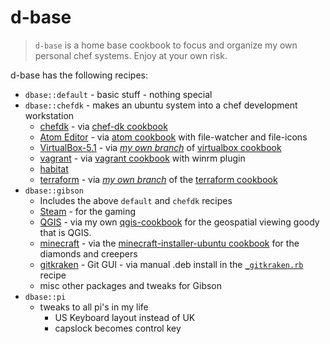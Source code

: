 # d-base

> `d-base` is a home base cookbook to focus and organize my own personal chef systems. Enjoy at your own risk.

d-base has the following recipes:

* `dbase::default` - basic stuff - nothing special
* `dbase::chefdk` - makes an ubuntu system into a chef development workstation
  * [chefdk](https://downloads.chef.io/chefdk) - via [chef-dk cookbook](https://supermarket.chef.io/cookbooks/chef-dk)
  * [Atom Editor](https://atom.io) - via [atom cookbook](https://supermarket.chef.io/cookbooks/atom) with file-watcher and file-icons
  * [VirtualBox-5.1](https://www.virtualbox.org/) - via [_my own branch_](https://github.com/dayne/virtualbox-cookbook/tree/51update) of [virtualbox cookbook](https://supermarket.chef.io/cookbooks/virtualbox)
  * [vagrant](https://www.vagrantup.com/) - via [vagrant cookbook](https://supermarket.chef.io/cookbooks/vagrant) with winrm plugin
  * [habitat](https://www.habitat.sh/)
  * [terraform](https://www.terraform.io/) - via [_my own branch_](https://github.com/dayne/chef-terraform/tree/zipfile_fix) of the [terraform cookbook](https://github.com/rosstimson/chef-terraform)
* `dbase::gibson`
  * Includes the above `default` and `chefdk` recipes
  * [Steam](http://store.steampowered.com/) - for the gaming
  * [QGIS](http://qgis.org) - via my own [qgis-cookbook](https://github.com/dayne/qgis-cookbook) for the geospatial viewing goody that is QGIS.
  * [minecraft](http://minecraft.net) - via the [minecraft-installer-ubuntu cookbook](https://supermarket.chef.io/cookbooks/minecraft-installer-ubuntu) for the diamonds and creepers
  * [gitkraken](https://www.gitkraken.com/) - Git GUI - via manual .deb install in the [`_gitkraken.rb`](/dayne/d-base/blob/master/recipes/_gitkraken.rb) recipe
  * misc other packages and tweaks for Gibson
* `dbase::pi`
  * tweaks to all pi's in my life
    * US Keyboard layout instead of UK
    * capslock becomes control key
